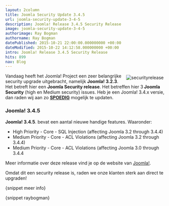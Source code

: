 ```yaml
---
layout: 2column
title: Joomla Security Update 3.4.5
url: joomla-security-update-3-4-5
description: Joomla! Release 3.4.5 Security Release
image: joomla-security-update-3-4-5
authorimage: Ray Bogman
authorname: Ray Bogman
datePublished: 2015-10-21 22:00:00.000000000 +00:00
dateModified: 2015-10-22 14:12:58.000000000 +00:00
intro: Joomla! Release 3.4.5 Security Release
hits: 899
nav: Blog
---
```

<p><a href="index.php?option=com_content&amp;view=article&amp;id=173:joomla-security-update-3-4-5&amp;catid=29:blog&amp;Itemid=121" title="Joomla 3.4.5 Security Release"><img src="images/nieuws/securityrelease.jpg" alt="securityrelease" style="margin: 5px; float: right;" /></a>Vandaag heeft het Joomla! Project een zeer belangrijke security upgrade uitgebracht, namelijk <strong>Joomla! 3.2.3</strong>. Het betreft hier een <strong>Joomla Security release</strong>. Het betreffen hier 3<strong>&nbsp;Joomla Security</strong> (high en Medium security) issues. Heb je een Joomla! 3.4.x versie, dan raden wij aan zo <span style="text-decoration: underline;"><strong>SPOEDIG</strong></span> mogelijk te updaten.</p>
<h3>Joomla! 3.4.5</h3>
<p><strong>Joomla! 3.4.5</strong>. bevat een aantal nieuwe handige features. Waaronder:</p>
<ul>
<li>High Priority - Core - SQL Injection (affecting Joomla 3.2 through 3.4.4)&nbsp;</li>
<li>Medium Priority - Core - ACL Violations (affecting Joomla 3.2 through 3.4.4)&nbsp;</li>
<li>Medium Priority - Core - ACL Violations (affecting Joomla 3.0 through 3.4.4</li>
</ul>
<p>Meer informatie over deze release vind je op de website van <a href="hhttps://www.joomla.org/announcements/release-news/5634-joomla-3-4-5-released.html" target="_blank" title="Joomla! 3.4.5">Joomla!</a>.</p>
<p>Omdat dit een security release is, raden we onze klanten sterk aan direct te upgraden!</p>

<p>{snippet meer info}</p>
<p>{snippet raybogman}</p>
